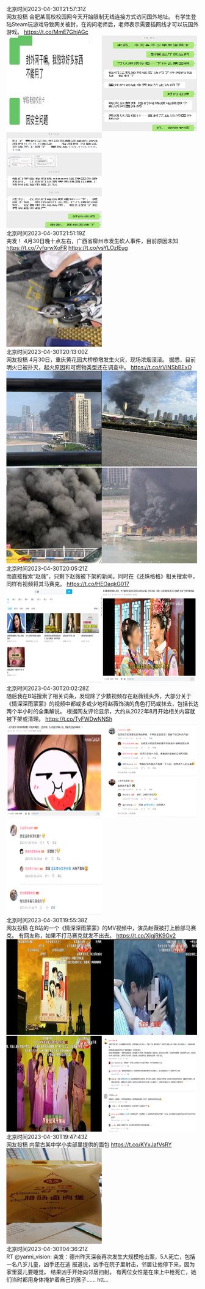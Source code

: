 北京时间2023-04-30T21:57:31Z<br>网友投稿
合肥某高校校园网今天开始限制无线连接方式访问国外地址。
有学生登陆Steam玩游戏导致网关被封，在询问老师后，老师表示需要插网线才可以玩国外游戏。 https://t.co/MmE7GhjAGc<br><img src='/temp/2023/1652673540234125320_0.jpg' width='250' height='250'><img src='/temp/2023/1652673540234125320_1.jpg' width='250' height='250'><img src='/temp/2023/1652673540234125320_2.jpg' width='250' height='250'><br>北京时间2023-04-30T21:51:19Z<br>突发！
4月30日晚十点左右，广西省柳州市发生砍人事件，目前原因未知 https://t.co/7vfqrwXoFR https://t.co/vsYLOzlEug<br><img src='/temp/2023/1652671979843907586_0.jpg' width='250' height='250'><br>北京时间2023-04-30T20:13:00Z<br>网友投稿
4月30日，重庆黄花园大桥桥墩发生火灾，现场浓烟滚滚。
据悉，目前明火已被扑灭，起火原因和可燃物类型还在调查中。 https://t.co/rVlNSbBExO<br><img src='/temp/2023/1652647234830254080_0.jpg' width='250' height='250'><img src='/temp/2023/1652647234830254080_1.jpg' width='250' height='250'><img src='/temp/2023/1652647234830254080_2.jpg' width='250' height='250'><img src='/temp/2023/1652647234830254080_3.jpg' width='250' height='250'><br>北京时间2023-04-30T20:05:21Z<br>而直接搜索“赵薇”，只剩下赵薇被下架的新闻。同时在《还珠格格》相关搜索中，同样有视频将其马赛克。 https://t.co/HEOaqkG017<br><img src='/temp/2023/1652645310663884800_0.jpg' width='250' height='250'><img src='/temp/2023/1652645310663884800_1.jpg' width='250' height='250'><br>北京时间2023-04-30T20:02:28Z<br>随后我在B站搜索了相关词条，发现除了少数视频存在赵薇镜头外，大部分关于《情深深雨蒙蒙》的视频中都或多或少地将赵薇饰演的角色打码或抹去，包括长达两个半小时的全集解说。
根据网友评论显示，大约从2022年8月开始相关内容就被下架或清理。 https://t.co/TyFWDwNNSh<br><img src='/temp/2023/1652644586412470280_0.jpg' width='250' height='250'><img src='/temp/2023/1652644586412470280_1.jpg' width='250' height='250'><img src='/temp/2023/1652644586412470280_2.jpg' width='250' height='250'><br>北京时间2023-04-30T19:55:38Z<br>网友投稿
在B站的一个《情深深雨蒙蒙》的MV视频中，演员赵薇被打上脸部马赛克。
有网友称，如果不打马赛克就发不出去。 https://t.co/XjqjRK9Gv2<br><img src='/temp/2023/1652642866936655872_0.jpg' width='250' height='250'><img src='/temp/2023/1652642866936655872_1.jpg' width='250' height='250'><img src='/temp/2023/1652642866936655872_2.jpg' width='250' height='250'><img src='/temp/2023/1652642866936655872_3.jpg' width='250' height='250'><br>北京时间2023-04-30T19:47:43Z<br>网友投稿
内蒙古某中学小卖部里提供的面包 https://t.co/KYxJafVsRY<br><img src='/temp/2023/1652640872498970626_0.jpg' width='250' height='250'><br>北京时间2023-04-30T04:36:21Z<br>RT @yanni_vision: 突发：德州昨天深夜再次发生大规模枪击案，5人死亡，包括一名八岁儿童，凶手还在逃
报道说，凶手在院子里射击，邻居让他停下来，因为家里婴儿要睡觉。
结果凶手开始向邻居扫射。
有两位女性是在床上中枪死亡，她们当时都用身体掩护着自己的孩子…… htt…<br><br>